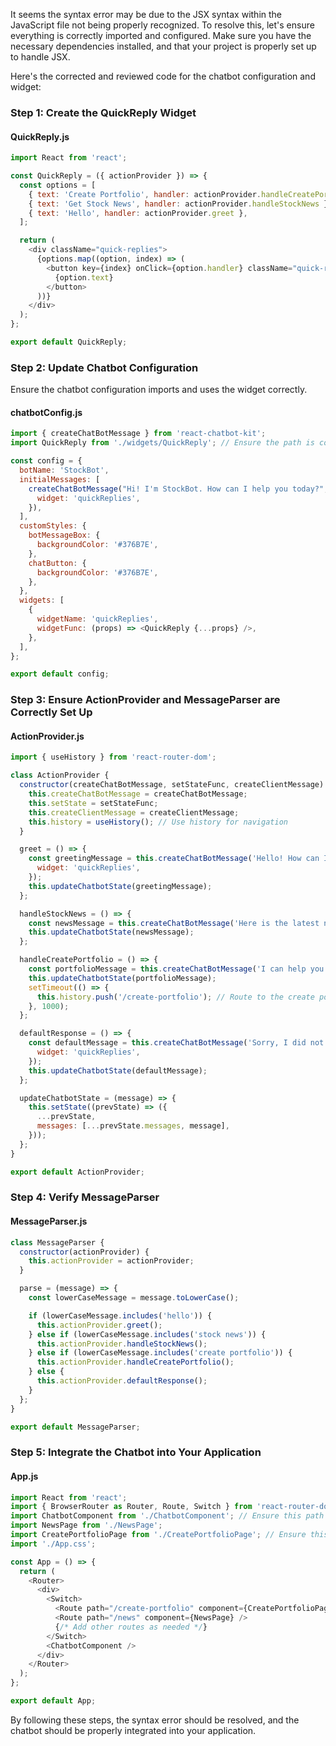 It seems the syntax error may be due to the JSX syntax within the JavaScript file not being properly recognized. To resolve this, let's ensure everything is correctly imported and configured. Make sure you have the necessary dependencies installed, and that your project is properly set up to handle JSX.

Here's the corrected and reviewed code for the chatbot configuration and widget:

### Step 1: Create the QuickReply Widget

#### QuickReply.js

```javascript
import React from 'react';

const QuickReply = ({ actionProvider }) => {
  const options = [
    { text: 'Create Portfolio', handler: actionProvider.handleCreatePortfolio },
    { text: 'Get Stock News', handler: actionProvider.handleStockNews },
    { text: 'Hello', handler: actionProvider.greet },
  ];

  return (
    <div className="quick-replies">
      {options.map((option, index) => (
        <button key={index} onClick={option.handler} className="quick-reply-button">
          {option.text}
        </button>
      ))}
    </div>
  );
};

export default QuickReply;
```

### Step 2: Update Chatbot Configuration

Ensure the chatbot configuration imports and uses the widget correctly.

#### chatbotConfig.js

```javascript
import { createChatBotMessage } from 'react-chatbot-kit';
import QuickReply from './widgets/QuickReply'; // Ensure the path is correct

const config = {
  botName: 'StockBot',
  initialMessages: [
    createChatBotMessage("Hi! I'm StockBot. How can I help you today?", {
      widget: 'quickReplies',
    }),
  ],
  customStyles: {
    botMessageBox: {
      backgroundColor: '#376B7E',
    },
    chatButton: {
      backgroundColor: '#376B7E',
    },
  },
  widgets: [
    {
      widgetName: 'quickReplies',
      widgetFunc: (props) => <QuickReply {...props} />,
    },
  ],
};

export default config;
```

### Step 3: Ensure ActionProvider and MessageParser are Correctly Set Up

#### ActionProvider.js

```javascript
import { useHistory } from 'react-router-dom';

class ActionProvider {
  constructor(createChatBotMessage, setStateFunc, createClientMessage) {
    this.createChatBotMessage = createChatBotMessage;
    this.setState = setStateFunc;
    this.createClientMessage = createClientMessage;
    this.history = useHistory(); // Use history for navigation
  }

  greet = () => {
    const greetingMessage = this.createChatBotMessage('Hello! How can I assist you today?', {
      widget: 'quickReplies',
    });
    this.updateChatbotState(greetingMessage);
  };

  handleStockNews = () => {
    const newsMessage = this.createChatBotMessage('Here is the latest news about stocks...');
    this.updateChatbotState(newsMessage);
  };

  handleCreatePortfolio = () => {
    const portfolioMessage = this.createChatBotMessage('I can help you create a portfolio. Redirecting you now...');
    this.updateChatbotState(portfolioMessage);
    setTimeout(() => {
      this.history.push('/create-portfolio'); // Route to the create portfolio page
    }, 1000);
  };

  defaultResponse = () => {
    const defaultMessage = this.createChatBotMessage('Sorry, I did not understand that. Could you please rephrase?', {
      widget: 'quickReplies',
    });
    this.updateChatbotState(defaultMessage);
  };

  updateChatbotState = (message) => {
    this.setState((prevState) => ({
      ...prevState,
      messages: [...prevState.messages, message],
    }));
  };
}

export default ActionProvider;
```

### Step 4: Verify MessageParser

#### MessageParser.js

```javascript
class MessageParser {
  constructor(actionProvider) {
    this.actionProvider = actionProvider;
  }

  parse = (message) => {
    const lowerCaseMessage = message.toLowerCase();

    if (lowerCaseMessage.includes('hello')) {
      this.actionProvider.greet();
    } else if (lowerCaseMessage.includes('stock news')) {
      this.actionProvider.handleStockNews();
    } else if (lowerCaseMessage.includes('create portfolio')) {
      this.actionProvider.handleCreatePortfolio();
    } else {
      this.actionProvider.defaultResponse();
    }
  };
}

export default MessageParser;
```

### Step 5: Integrate the Chatbot into Your Application

#### App.js

```javascript
import React from 'react';
import { BrowserRouter as Router, Route, Switch } from 'react-router-dom';
import ChatbotComponent from './ChatbotComponent'; // Ensure this path is correct
import NewsPage from './NewsPage';
import CreatePortfolioPage from './CreatePortfolioPage'; // Ensure this path is correct
import './App.css';

const App = () => {
  return (
    <Router>
      <div>
        <Switch>
          <Route path="/create-portfolio" component={CreatePortfolioPage} />
          <Route path="/news" component={NewsPage} />
          {/* Add other routes as needed */}
        </Switch>
        <ChatbotComponent />
      </div>
    </Router>
  );
};

export default App;
```

By following these steps, the syntax error should be resolved, and the chatbot should be properly integrated into your application.